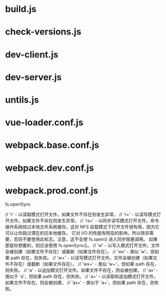 
# build.js

# check-versions.js

# dev-client.js

# dev-server.js

# untils.js

# vue-loader.conf.js

# webpack.base.conf.js

# webpack.dev.conf.js

# webpack.prod.conf.js

fs.openSync

// 'r'      - 以读取模式打开文件。如果文件不存在则发生异常。 
// 'r+'     - 以读写模式打开文件。如果文件不存在则发生异常。
// 'rs+'    - 以同步读写模式打开文件。命令操作系统绕过本地文件系统缓存。这对 NFS 挂载模式下打开文件很有用，因为它可以让你跳过潜在的旧本地缓存。 它对 I/O 的性能有明显的影响，所以除非需要，否则不要使用此标志。注意，这不会使 fs.open() 进入同步阻塞调用。 如果那是你想要的，则应该使用 fs.openSync()。
// 'w'      - 以写入模式打开文件。文件会被创建（如果文件不存在）或截断（如果文件存在）。
// 'wx'     - 类似 'w'，但如果 path 存在，则失败。
// 'w+'     - 以读写模式打开文件。文件会被创建（如果文件不存在）或截断（如果文件存在）。
// 'wx+'    - 类似 'w+'，但如果 path 存在，则失败。
// 'a'      - 以追加模式打开文件。如果文件不存在，则会被创建。
// 'ax'     - 类似于 'a'，但如果 path 存在，则失败。
// 'a+'     - 以读取和追加模式打开文件。如果文件不存在，则会被创建。
// 'ax+'    - 类似于 'a+'，但如果 path 存在，则失败。